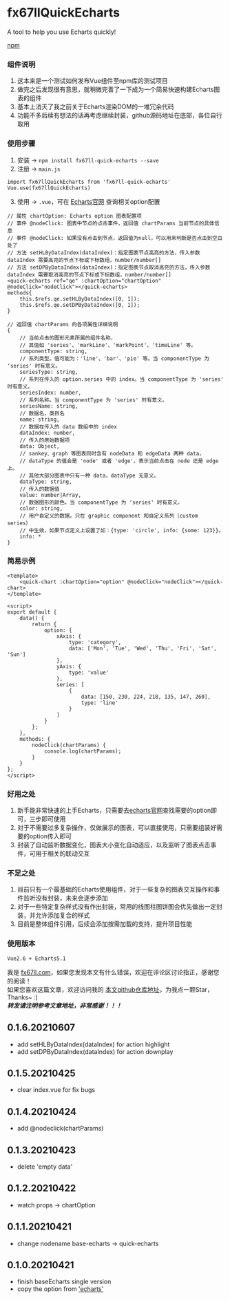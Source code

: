 # fx67llQuickEcharts
A tool to help you use Echarts quickly!  

[npm](https://www.npmjs.com/package/fx67ll-quick-echarts "npm")  

### 组件说明
1. 这本来是一个测试如何发布Vue组件至npm库的测试项目  
2. 做完之后发现很有意思，就稍微完善了一下成为一个简易快速构建Echarts图表的组件  
3. 基本上消灭了我之前关于Echarts渲染DOM的一堆冗余代码  
4. 功能不多后续有想法的话再考虑继续封装，github源码地址在底部，各位自行取用

### 使用步骤
1. 安装 -> `npm install fx67ll-quick-echarts --save`
2. 注册 -> `main.js`
```
import fx67llQuickEcharts from 'fx67ll-quick-echarts'
Vue.use(fx67llQuickEcharts)
```
3. 使用 -> `.vue`，可在 [Echarts官网](https://echarts.apache.org/examples/zh/index.html) 查询相关option配置
```
// 属性 chartOption: Echarts option 图表配置项
// 事件 @nodeClick: 图表中节点的点击事件，返回值 chartParams 当前节点的具体信息
// 事件 @nodeClick: 如果没有点击到节点，返回值为null，可以用来判断是否点击到空白处了
// 方法 setHLByDataIndex(dataIndex)：指定图表节点高亮的方法，传入参数 dataIndex 需要高亮的节点下标或下标数组，number/number[]
// 方法 setDPByDataIndex(dataIndex)：指定图表节点取消高亮的方法，传入参数 dataIndex 需要取消高亮的节点下标或下标数组，number/number[]
<quick-echarts ref="qe" :chartOption="chartOption" @nodeClick="nodeClick"></quick-echarts>
methods{
	this.$refs.qe.setHLByDataIndex([0, 1]);
	this.$refs.qe.setDPByDataIndex([0, 1]);
}
```
```
// 返回值 chartParams 的各项属性详细说明
{
    // 当前点击的图形元素所属的组件名称，
    // 其值如 'series'、'markLine'、'markPoint'、'timeLine' 等。
    componentType: string,
    // 系列类型。值可能为：'line'、'bar'、'pie' 等。当 componentType 为 'series' 时有意义。
    seriesType: string,
    // 系列在传入的 option.series 中的 index。当 componentType 为 'series' 时有意义。
    seriesIndex: number,
    // 系列名称。当 componentType 为 'series' 时有意义。
    seriesName: string,
    // 数据名，类目名
    name: string,
    // 数据在传入的 data 数组中的 index
    dataIndex: number,
    // 传入的原始数据项
    data: Object,
    // sankey、graph 等图表同时含有 nodeData 和 edgeData 两种 data，
    // dataType 的值会是 'node' 或者 'edge'，表示当前点击在 node 还是 edge 上。
    // 其他大部分图表中只有一种 data，dataType 无意义。
    dataType: string,
    // 传入的数据值
    value: number|Array,
    // 数据图形的颜色。当 componentType 为 'series' 时有意义。
    color: string,
    // 用户自定义的数据。只在 graphic component 和自定义系列（custom series）
    // 中生效，如果节点定义上设置了如：{type: 'circle', info: {some: 123}}。
    info: *
}
```

### 简易示例
```
<template>
	<quick-chart :chartOption="option" @nodeClick="nodeClick"></quick-chart>
</template>

<script>
export default {
	data() {
		return {
			option: {
				xAxis: {
					type: 'category',
					data: ['Mon', 'Tue', 'Wed', 'Thu', 'Fri', 'Sat', 'Sun']
				},
				yAxis: {
					type: 'value'
				},
				series: [
					{
						data: [150, 230, 224, 218, 135, 147, 260],
						type: 'line'
					}
				]
			}
		};
	},
	methods: {
		nodeClick(chartParams) {
			console.log(chartParams);
		}
	}
};
</script>
```

### 好用之处
1. 新手能非常快速的上手Echarts，只需要去[echarts官网](https://echarts.apache.org/examples/zh/index.html)查找需要的option即可，三步即可使用
2. 对于不需要过多复杂操作，仅做展示的图表，可以直接使用，只需要组装好需要的option传入即可
3. 封装了自动监听数据变化，图表大小变化自动适应，以及监听了图表点击事件，可用于相关的联动交互

### 不足之处
1. 目前只有一个最基础的Echarts使用组件，对于一些复杂的图表交互操作和事件监听没有封装，未来会逐步添加
2. 对于一些特定复杂样式没有作出封装，常用的线图柱图饼图会优先做出一定封装，并允许添加复合的样式
3. 目前是整体组件引用，后续会添加按需加载的支持，提升项目性能

### 使用版本
`Vue2.6 + Echarts5.1`

我是 [fx67ll.com](https://fx67ll.com)，如果您发现本文有什么错误，欢迎在评论区讨论指正，感谢您的阅读！  
如果您喜欢这篇文章，欢迎访问我的 [本文github仓库地址](https://github.com/fx67ll/fx67llQuickEcharts)，为我点一颗Star，Thanks~ :)  
***转发请注明参考文章地址，非常感谢！！！***

## 0.1.6.20210607
* add setHLByDataIndex(dataIndex) for action highlight
* add setDPByDataIndex(dataIndex) for action downplay

## 0.1.5.20210425
* clear index.vue for fix bugs

## 0.1.4.20210424
* add @nodeclick(chartParams)

## 0.1.3.20210423
* delete 'empty data'

## 0.1.2.20210422
* watch props -> chartOption

## 0.1.1.20210421
* change nodename base-echarts -> quick-echarts

## 0.1.0.20210421
* finish baseEcharts single version
* copy the option from ['echarts'](https://echarts.apache.org/zh/index.html "echarts")
